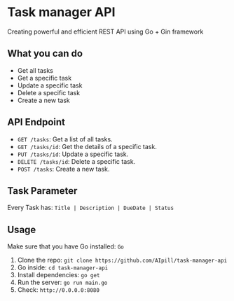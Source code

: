 # Task manager API 

Creating powerful and efficient REST API using Go + Gin framework

## What you can do 

- Get all tasks 
- Get a specific task 
- Update a specific task 
- Delete a specific task 
- Create a new task 

## API Endpoint 

- `GET /tasks`: Get a list of all tasks.
- `GET /tasks/id`: Get the details of a specific task.
- `PUT /tasks/id`: Update a specific task. 
- `DELETE /tasks/id`: Delete a specific task.
- `POST /tasks`: Create a new task.

## Task Parameter

Every Task has: `Title | Description | DueDate | Status`

## Usage 

Make sure that you have Go installed: `Go`
1. Clone the repo: `git clone https://github.com/AIpill/task-manager-api`
2. Go inside: `cd task-manager-api`
3. Install dependencies: `go get`
4. Run the server: `go run main.go`
5. Check: `http://0.0.0.0:8080`

